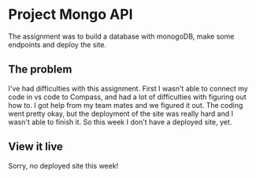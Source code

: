 # Project Mongo API

The assignment was to build a database with monogoDB, make some endpoints and deploy the site.

## The problem

I've had difficulties with this assignment. First I wasn't able to connect my code in vs code to Compass, and had a lot of difficulties with figuring out how to. I got help from my team mates and we figured it out. The coding went pretty okay, but the deployment of the site was really hard and I wasn't able to finish it. So this week I don't have a deployed site, yet.

## View it live

Sorry, no deployed site this week!
